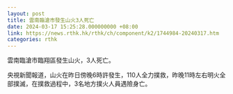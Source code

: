 ```yaml
---
layout: post
title: 雲南臨滄市發生山火3人死亡
date: 2024-03-17 15:25:28.000000000 +08:00
link: https://news.rthk.hk/rthk/ch/component/k2/1744984-20240317.htm
categories: rthk
---
```


雲南臨滄市臨翔區發生山火，3人死亡。

央視新聞報道，山火在昨日傍晚6時許發生，110人全力撲救，昨晚11時左右明火全部撲滅，在撲救過程中，3名地方撲火人員遇險身亡。
